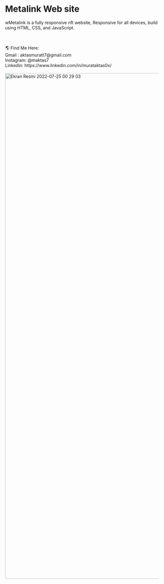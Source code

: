 <h1>Metalink Web site</h1>
<p>wMetalink is a fully responsive nft website,
Responsive for all devices, build using HTML, CSS, and JavaScript.</p>
<br><br>
🌎 Find Me Here:<br>
Gmail : aktasmuratt7@gmail.com<br>
Instagram: @maktas7<br>
Linkedin: https://www.linkedin.com/in/murataktas0x/<br>
<br>
<img width="1654" alt="Ekran Resmi 2022-07-25 00 29 03" src="https://github.com/user-attachments/assets/330d2738-a068-40d7-be80-f0c86e5321fc">
